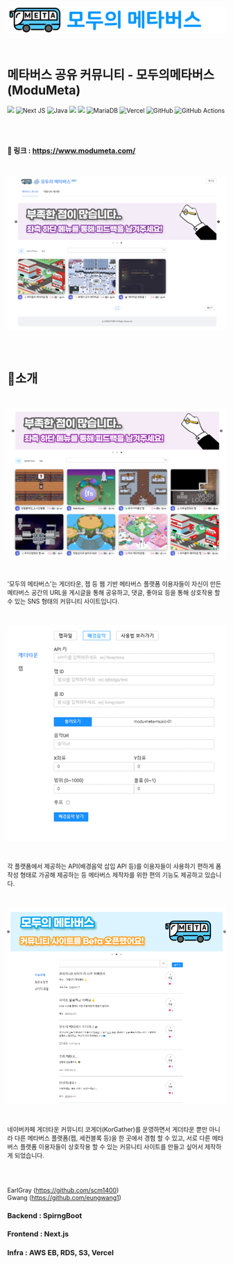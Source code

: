 



![](modumeta_logo.png)

<br/>

# 메타버스 공유 커뮤니티 - 모두의메타버스(ModuMeta)
![](https://img.shields.io/badge/TypeScript-007ACC?style=for-the-badge&logo=typescript&logoColor=white)
![Next JS](https://img.shields.io/badge/Next-black?style=for-the-badge&logo=next.js&logoColor=white)
![Java](https://img.shields.io/badge/java-%23ED8B00.svg?style=for-the-badge&logo=java&logoColor=white)
![](https://img.shields.io/badge/Spring-6DB33F?style=for-the-badge&logo=spring&logoColor=white)
![](https://img.shields.io/badge/Amazon_AWS-232F3E?style=for-the-badge&logo=amazon-aws&logoColor=white)
![MariaDB](https://img.shields.io/badge/MariaDB-003545?style=for-the-badge&logo=mariadb&logoColor=white)
![Vercel](https://img.shields.io/badge/vercel-%23000000.svg?style=for-the-badge&logo=vercel&logoColor=white)
![GitHub](https://img.shields.io/badge/github-%23121011.svg?style=for-the-badge&logo=github&logoColor=white)
![GitHub Actions](https://img.shields.io/badge/github%20actions-%232671E5.svg?style=for-the-badge&logo=githubactions&logoColor=white)


<br/>
<br/>

### 🔗 링크 : https://www.modumeta.com/

<br/>

![](modu.png)

<br/>
<br/>
   
# 📌소개

<br/>

![](modumeta_main.png)

<br/>

'모두의 메타버스'는 게더타운, 젭 등 웹 기반 메타버스 플랫폼 이용자들이 자신이 만든 메타버스 공간의 URL을 게시글을 통해 공유하고, 댓글, 좋아요 등을 통해 상호작용 할 수 있는 SNS 형태의 커뮤니티 사이트입니다.

<br/>

![](modumeta_apifactory.png)

<br/>

각 플랫폼에서 제공하는 API(배경음악 삽입 API 등)를 이용자들이 사용하기 편하게 폼 작성 형태로 가공해 제공하는 등 메타버스 제작자를 위한 편의 기능도 제공하고 있습니다.

<br/>

![](modumeta_community.png)

<br/>

네이버카페 게더타운 커뮤니티 코게더(KorGather)를 운영하면서 게더타운 뿐만 아니라 다른 메타버스 플랫폼(젭, 세컨블록 등)을 한 곳에서 경험 할 수 있고, 서로 다른 메타버스 플랫폼 이용자들이 상호작용 할 수 있는 커뮤니티 사이트를 만들고 싶어서 제작하게 되었습니다.

<br/>
<br/>

EarlGray (https://github.com/scm1400)  
Gwang (https://github.com/eungwang1)

### Backend : SpirngBoot

### Frontend : Next.js

### Infra : AWS EB, RDS, S3, Vercel
